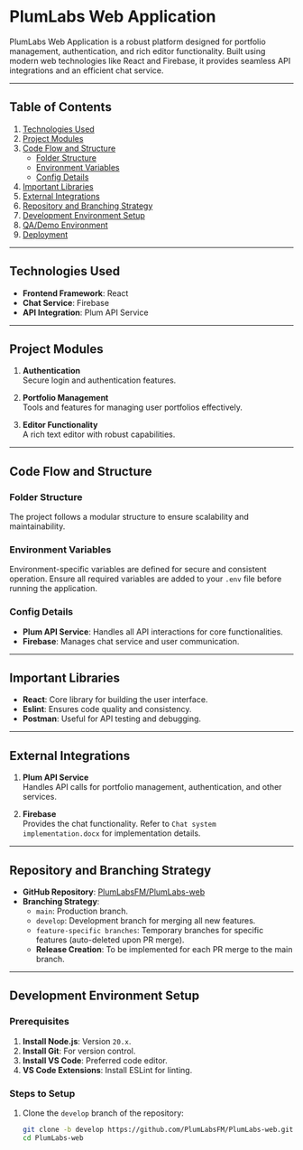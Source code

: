 # PlumLabs Web Application

PlumLabs Web Application is a robust platform designed for portfolio management, authentication, and rich editor functionality. Built using modern web technologies like React and Firebase, it provides seamless API integrations and an efficient chat service.

---

## Table of Contents

1. [Technologies Used](#technologies-used)
2. [Project Modules](#project-modules)
3. [Code Flow and Structure](#code-flow-and-structure)
   - [Folder Structure](#folder-structure)
   - [Environment Variables](#environment-variables)
   - [Config Details](#config-details)
4. [Important Libraries](#important-libraries)
5. [External Integrations](#external-integrations)
6. [Repository and Branching Strategy](#repository-and-branching-strategy)
7. [Development Environment Setup](#development-environment-setup)
8. [QA/Demo Environment](#qa-demo-environment)
9. [Deployment](#deployment)

---

## Technologies Used

- **Frontend Framework**: React
- **Chat Service**: Firebase
- **API Integration**: Plum API Service

---

## Project Modules

1. **Authentication**  
   Secure login and authentication features.
   
2. **Portfolio Management**  
   Tools and features for managing user portfolios effectively.

3. **Editor Functionality**  
   A rich text editor with robust capabilities.

---

## Code Flow and Structure

### Folder Structure

The project follows a modular structure to ensure scalability and maintainability.

### Environment Variables

Environment-specific variables are defined for secure and consistent operation. Ensure all required variables are added to your `.env` file before running the application.

### Config Details

- **Plum API Service**: Handles all API interactions for core functionalities.
- **Firebase**: Manages chat service and user communication.

---

## Important Libraries

- **React**: Core library for building the user interface.
- **Eslint**: Ensures code quality and consistency.
- **Postman**: Useful for API testing and debugging.

---

## External Integrations

1. **Plum API Service**  
   Handles API calls for portfolio management, authentication, and other services.

2. **Firebase**  
   Provides the chat functionality. Refer to `Chat system implementation.docx` for implementation details.

---

## Repository and Branching Strategy

- **GitHub Repository**: [PlumLabsFM/PlumLabs-web](https://github.com/PlumLabsFM/PlumLabs-web)
- **Branching Strategy**:
  - `main`: Production branch.
  - `develop`: Development branch for merging all new features.
  - `feature-specific branches`: Temporary branches for specific features (auto-deleted upon PR merge).
  - **Release Creation**: To be implemented for each PR merge to the main branch.

---

## Development Environment Setup

### Prerequisites

1. **Install Node.js**: Version `20.x`.
2. **Install Git**: For version control.
3. **Install VS Code**: Preferred code editor.
4. **VS Code Extensions**: Install ESLint for linting.

### Steps to Setup

1. Clone the `develop` branch of the repository:
   ```bash
   git clone -b develop https://github.com/PlumLabsFM/PlumLabs-web.git
   cd PlumLabs-web
